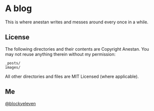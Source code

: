 # A blog

This is where anestan writes and messes around every once in a while.

## License

The following directories and their contents are Copyright Anestan. You may not reuse anything therein without my permission:

```
_posts/
images/
```

All other directories and files are MIT Licensed (where applicable).

## Me

[@blockyeleven](http://twitter.com/blockyeleven)
